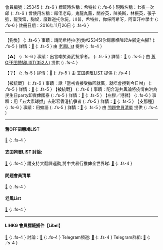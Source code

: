 會員編號：25345
{: .fs-6 }
標籤時名稱：希特拉
{: .fs-6 }
現時名稱：七夜一次郎
{: .fs-6 }
曾使用名稱：屌佢老母，鬼龍丸薰，關谷英，陳美斯，林振英，張子強，龍我雷，胸奴，廢難道托你屍，川普，希特拉，你係阿希呀，阿富汗神學士
{: .fs-6 }
註冊日期：2016年11月26日
{: .fs-6 }

---

<div class="code-example" markdown="1">

【狗隻】
{: .fs-6 }
事蹟：請問希特拉(狗隻#25345)你屙尿嗰陣起左腳定右腳?
{: .fs-5 }
詳情：[🔗](https://lih.kg/2286758)
{: .fs-5 }
由 [老鳳List](#) 提供
{: .fs-4 }

</div>
<div class="code-example" markdown="1">

【⚠️】
{: .fs-6 }
事蹟：出言嘲笑勇武抗爭者。
{: .fs-5 }
詳情：[🔗](https://lih.kg/aCwnvdV)
{: .fs-5 }
由 [舊OFF囝戇鳩LIST(352人)](#舊off囝戇鳩list) 提供
{: .fs-4 }

</div>
<div class="code-example" markdown="1">

【？】
{: .fs-5 }
詳情：[🔗](https://lih.kg/aNsEJaV)
{: .fs-5 }
由 [支囝狗隻LIST](#支囝狗隻list-討論) 提供
{: .fs-4 }

</div>
<div class="code-example" markdown="1">

【被統戰】
{: .fs-6 }
事蹟：話「當初肯接受撤回就贏，就唔會攪到今日咁」
{: .fs-5 }
詳情：[🔗](https://lih.kg/2816167)
{: .fs-5 }
【被統戰】
{: .fs-6 }
事蹟：配合港共輿論將疫情由洪為民生日party卸責俾國泰
{: .fs-5 }
詳情：[🔗](https://lih.kg/2909093)
{: .fs-5 }
【左膠／港豬】
{: .fs-6 }
事蹟：用「五大素球撚」去形容香港抗爭者
{: .fs-5 }
詳情：[🔗](https://lih.kg/bfLfBuV)
{: .fs-5 }
【支那種】
{: .fs-6 }
事蹟：用蝗語
{: .fs-5 }
詳情：[🔗](https://lih.kg/hHxAkT)
{: .fs-5 }
由 [問題會員清單](#問題會員清單) 提供
{: .fs-4 }

</div>

---

#### 舊OFF囝戇鳩LIST
[🔗](https://bit.ly/lihkg_on9_list)
{: .fs-4 }
#### 支囝狗隻LIST 討論: 
[🔗](https://lih.kg/2908480)
{: .fs-4 }
請支持大翻譯運動,將中共暴行推俾全世界睇: [🔗](https://twitter.com/tgtm_official)
{: .fs-4 }
#### 問題會員清單
[🔗](https://github.com/V4KFDgEw8T/rccnmlhnzv)
{: .fs-4 }
#### 老鳳List
[🔗](https://lihkg.com/thread/2808424)
{: .fs-4 }

---

#### LIHKG 會員標籤插件【Libel】
[🔗](https://kitce.github.io/libel)
{: .fs-4 }
討論：[🔗](https://lih.kg/2841778)
{: .fs-4 }
Telegram頻道: [🔗](https://t.me/LibelOfficialChannel)
{: .fs-4 }
Telegram群組: [🔗](https://t.me/LibelOfficialGroup)
{: .fs-4 }
